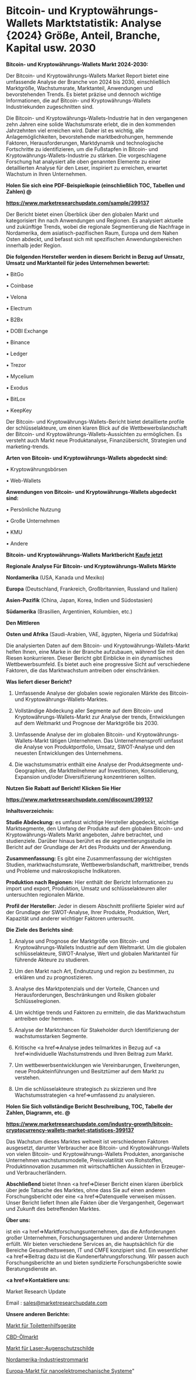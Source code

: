 # Bitcoin- und Kryptowährungs-Wallets Marktstatistik: Analyse {2024} Größe, Anteil, Branche, Kapital usw. 2030

<strong>Bitcoin- und Kryptowährungs-Wallets Markt 2024-2030:</strong>

Der Bitcoin- und Kryptowährungs-Wallets Market Report bietet eine umfassende Analyse der Branche von 2024 bis 2030, einschließlich Marktgröße, Wachstumsrate, Marktanteil, Anwendungen und bevorstehenden Trends. Es bietet präzise und dennoch wichtige Informationen, die auf Bitcoin- und Kryptowährungs-Wallets Industriekunden zugeschnitten sind.

Die Bitcoin- und Kryptowährungs-Wallets-Industrie hat in den vergangenen zehn Jahren eine solide Wachstumsrate erlebt, die in den kommenden Jahrzehnten viel erreichen wird. Daher ist es wichtig, alle Anlagemöglichkeiten, bevorstehende marktbedrohungen, hemmende Faktoren, Herausforderungen, Marktdynamik und technologische Fortschritte zu identifizieren, um die Fußstapfen in Bitcoin- und Kryptowährungs-Wallets-Industrie zu stärken. Die vorgeschlagene Forschung hat analysiert alle oben genannten Elemente zu einer detaillierten Analyse für den Leser, inspiriert zu erreichen, erwartet Wachstum in Ihren Unternehmen.



<strong>Holen Sie sich eine PDF-Beispielkopie (einschließlich TOC, Tabellen und Zahlen) @
</strong>

<strong><a href=https://www.marketresearchupdate.com/sample/399137>

<strong>https://www.marketresearchupdate.com/sample/399137</u></font></a></strong></strong>

Der Bericht bietet einen Überblick über den globalen Markt und kategorisiert ihn nach Anwendungen und Regionen. Es analysiert aktuelle und zukünftige Trends, wobei die regionale Segmentierung die Nachfrage in Nordamerika, dem asiatisch-pazifischen Raum, Europa und dem Nahen Osten abdeckt, und befasst sich mit spezifischen Anwendungsbereichen innerhalb jeder Region.



<strong>Die folgenden Hersteller werden in diesem Bericht in Bezug auf Umsatz, Umsatz und Marktanteil für jedes Unternehmen bewertet:</strong>

• BitGo

• Coinbase

• Velona

• Electrum

• B2Bx

• DOBI Exchange

• Binance

• Ledger

• Trezor

• Mycelium

• Exodus

• BitLox

• KeepKey

Der Bitcoin- und Kryptowährungs-Wallets-Bericht bietet detaillierte profile der schlüsselakteure, um einen klaren Blick auf die Wettbewerbslandschaft der Bitcoin- und Kryptowährungs-Wallets-Aussichten zu ermöglichen. Es versteht auch Markt neue Produktanalyse, Finanzübersicht, Strategien und marketing-trends.



<strong>Arten von Bitcoin- und Kryptowährungs-Wallets abgedeckt sind:</strong>

• Kryptowährungsbörsen

• Web-Wallets



<strong>Anwendungen von Bitcoin- und Kryptowährungs-Wallets abgedeckt sind:</strong>

• Persönliche Nutzung

• Große Unternehmen

• KMU

• Andere



<strong>Bitcoin- und Kryptowährungs-Wallets Marktbericht <a href=https://www.marketresearchupdate.com/buynow/399137>Kaufe jetzt</a></strong>



<strong>Regionale Analyse Für Bitcoin- und Kryptowährungs-Wallets Märkte</strong>



<strong>Nordamerika</strong> (USA, Kanada und Mexiko)



<strong>Europa</strong> (Deutschland, Frankreich, Großbritannien, Russland und Italien)



<strong>Asien-Pazifik</strong> (China, Japan, Korea, Indien und Südostasien)



<strong>Südamerika</strong> (Brasilien, Argentinien, Kolumbien, etc.)



<strong>Den Mittleren</strong> 

<strong>Osten und Afrika</strong> (Saudi-Arabien, VAE, ägypten, Nigeria und Südafrika)

Die analysierten Daten auf dem Bitcoin- und Kryptowährungs-Wallets-Markt helfen Ihnen, eine Marke in der Branche aufzubauen, während Sie mit den Riesen konkurrieren. Dieser Bericht gibt Einblicke in ein dynamisches Wettbewerbsumfeld. Es bietet auch eine progressive Sicht auf verschiedene Faktoren, die das Marktwachstum antreiben oder einschränken.



<strong>Was liefert dieser Bericht?</strong>

1. Umfassende Analyse der globalen sowie regionalen Märkte des Bitcoin- und Kryptowährungs-Wallets-Marktes.

2. Vollständige Abdeckung aller Segmente auf dem Bitcoin- und Kryptowährungs-Wallets-Markt zur Analyse der trends, Entwicklungen auf dem Weltmarkt und Prognose der Marktgröße bis 2030.

3. Umfassende Analyse der im globalen Bitcoin- und Kryptowährungs-Wallets-Markt tätigen Unternehmen. Das Unternehmensprofil umfasst die Analyse von Produktportfolio, Umsatz, SWOT-Analyse und den neuesten Entwicklungen des Unternehmens.

4. Die wachstumsmatrix enthält eine Analyse der Produktsegmente und-Geographien, die Marktteilnehmer auf Investitionen, Konsolidierung, Expansion und/oder Diversifizierung konzentrieren sollten.



<strong>Nutzen Sie Rabatt auf Bericht! Klicken Sie Hier
</strong>

<strong><a href=https://www.marketresearchupdate.com/discount/399137>https://www.marketresearchupdate.com/discount/399137</b></u></font></strong></a>



<strong>Inhaltsverzeichnis:</strong>



<strong>Studie Abdeckung:</strong> es umfasst wichtige Hersteller abgedeckt, wichtige Marktsegmente, den Umfang der Produkte auf dem globalen Bitcoin- und Kryptowährungs-Wallets Markt angeboten, Jahre betrachtet, und studienziele. Darüber hinaus berührt es die segmentierungsstudie im Bericht auf der Grundlage der Art des Produkts und der Anwendung.



<strong>Zusammenfassung:</strong> Es gibt eine Zusammenfassung der wichtigsten Studien, marktwachstumsrate, Wettbewerbslandschaft, markttreiber, trends und Probleme und makroskopische Indikatoren.



<strong>Produktion nach Regionen:</strong> Hier enthält der Bericht Informationen zu import und export, Produktion, Umsatz und schlüsselakteuren aller untersuchten regionalen Märkte.



<strong>Profil der Hersteller:</strong> Jeder in diesem Abschnitt profilierte Spieler wird auf der Grundlage der SWOT-Analyse, Ihrer Produkte, Produktion, Wert, Kapazität und anderer wichtiger Faktoren untersucht.



<strong>Die Ziele des Berichts sind:</strong>

1) Analyse und Prognose der Marktgröße von Bitcoin- und Kryptowährungs-Wallets Industrie auf dem Weltmarkt.
Um die globalen schlüsselakteure, SWOT-Analyse, Wert und globalen Marktanteil für führende Akteure zu studieren.

2) Um den Markt nach Art, Endnutzung und region zu bestimmen, zu erklären und zu prognostizieren.

3) Analyse des Marktpotenzials und der Vorteile, Chancen und Herausforderungen, Beschränkungen und Risiken globaler Schlüsselregionen.

4) Um wichtige trends und Faktoren zu ermitteln, die das Marktwachstum antreiben oder hemmen.

5) Analyse der Marktchancen für Stakeholder durch Identifizierung der wachstumsstarken Segmente.

6) Kritische <a href=>Analyse</a> jedes teilmarktes in Bezug auf <a href=>individuelle</a> Wachstumstrends und Ihren Beitrag zum Markt.

7) Um wettbewerbsentwicklungen wie Vereinbarungen, Erweiterungen, neue Produkteinführungen und Besitztümer auf dem Markt zu verstehen.

8) Um die schlüsselakteure strategisch zu skizzieren und Ihre Wachstumsstrategien <a href=>umfassend</a> zu analysieren.



<strong>Holen Sie Sich vollständige Bericht Beschreibung, TOC, Tabelle der Zahlen, Diagramm, etc. @ </strong>

<strong><a href=https://www.marketresearchupdate.com/industry-growth/bitcoin-cryptocurrency-wallets-market-statistices-399137>https://www.marketresearchupdate.com/industry-growth/bitcoin-cryptocurrency-wallets-market-statistices-399137</a></font></strong>

Das Wachstum dieses Marktes weltweit ist verschiedenen Faktoren ausgesetzt, darunter Verbraucher ace Bitcoin- und Kryptowährungs-Wallets von vielen Bitcoin- und Kryptowährungs-Wallets Produkten, anorganische Unternehmen wachstumsmodelle, Preisvolatilität von Rohstoffen, Produktinnovation zusammen mit wirtschaftlichen Aussichten in Erzeuger-und Verbraucherländern.



<strong>Abschließend</strong> bietet Ihnen <a href=>Dieser</a> Bericht einen klaren überblick über jede Tatsache des Marktes, ohne dass Sie auf einen anderen Forschungsbericht oder eine <a href=>Datenquelle</a> verweisen müssen. Unser Bericht liefert Ihnen alle Fakten über die Vergangenheit, Gegenwart und Zukunft des betreffenden Marktes.



<strong>Über uns:</strong>

 ist ein <a href=>Marktfors</a>chungsunternehmen, das die Anforderungen großer Unternehmen, Forschungsagenturen und anderer Unternehmen erfüllt. Wir bieten verschiedene Services an, die hauptsächlich für die Bereiche Gesundheitswesen, IT und CMFE konzipiert sind. Ein wesentlicher <a href=>Beitrag</a> dazu ist die Kundenerfahrungsforschung. Wir passen auch Forschungsberichte an und bieten syndizierte Forschungsberichte sowie Beratungsdienste an.



<strong><a href=>Kontaktiere uns:</a></strong>

Market Research Update

Email : sales@marketresearchupdate.com



<strong>Unsere anderen Berichte:</strong>

<a href=https://www.linkedin.com/pulse/toilet-assist-devices-market-size-share-trend>Markt für Toilettenhilfsgeräte</a>

<a href=https://www.linkedin.com/pulse/cbd-oil-market-demand-future-scope-top-key-players-royal>CBD-Ölmarkt</a>

<a href=https://www.linkedin.com/pulse/laser-eye-shield-market-size-share-outlook-growth-prospects>Markt für Laser-Augenschutzschilde</a>

<a href=https://www.linkedin.com/pulse/north-america-industrial-power-market-2030-industry>Nordamerika-Industriestrommarkt</a>

<a href=https://www.linkedin.com/pulse/europe-nanoelectromechanical-systems-market-trends-2023>Europa-Markt für nanoelektromechanische Systeme</a>"
